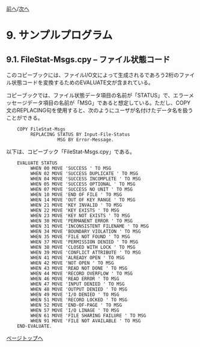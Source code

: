 <!--navi start-->
[前へ](8-3-1.md)/[次へ](9-2.md)
<!--navi end-->
# 9. サンプルプログラム

## 9.1. FileStat-Msgs.cpy – ファイル状態コード

このコピーブックには、ファイルI/O文によって生成されるであろう2桁のファイル状態コードを変換するためのEVALUATE文が含まれている。

コピーブックでは、ファイル状態データ項目の名前が「STATUS」で、エラーメッセージデータ項目の名前が「MSG」であると想定している。ただし、COPY文のREPLACING句を使用すると、次のようにユーザが名付けたデータ名を扱うことができる。

```
    COPY FileStat-Msgs
         REPLACING STATUS BY Input-File-Status
                   MSG BY Error-Message.
```

以下は、コピーブック「FileStat-Msgs.cpy」である。

```
    EVALUATE STATUS
         WHEN 00 MOVE 'SUCCESS ' TO MSG
         WHEN 02 MOVE 'SUCCESS DUPLICATE ' TO MSG
         WHEN 04 MOVE 'SUCCESS INCOMPLETE ' TO MSG
         WHEN 05 MOVE 'SUCCESS OPTIONAL ' TO MSG
         WHEN 07 MOVE 'SUCCESS NO UNIT ' TO MSG
         WHEN 10 MOVE 'END OF FILE ' TO MSG
         WHEN 14 MOVE 'OUT OF KEY RANGE ' TO MSG
         WHEN 21 MOVE 'KEY INVALID ' TO MSG
         WHEN 22 MOVE 'KEY EXISTS ' TO MSG
         WHEN 23 MOVE 'KEY NOT EXISTS ' TO MSG
         WHEN 30 MOVE 'PERMANENT ERROR ' TO MSG
         WHEN 31 MOVE 'INCONSISTENT FILENAME ' TO MSG
         WHEN 34 MOVE 'BOUNDARY VIOLATION ' TO MSG
         WHEN 35 MOVE 'FILE NOT FOUND ' TO MSG
         WHEN 37 MOVE 'PERMISSION DENIED ' TO MSG
         WHEN 38 MOVE 'CLOSED WITH LOCK ' TO MSG
         WHEN 39 MOVE 'CONFLICT ATTRIBUTE ' TO MSG
         WHEN 41 MOVE 'ALREADY OPEN ' TO MSG
         WHEN 42 MOVE 'NOT OPEN ' TO MSG
         WHEN 43 MOVE 'READ NOT DONE ' TO MSG
         WHEN 44 MOVE 'RECORD OVERFLOW ' TO MSG
         WHEN 46 MOVE 'READ ERROR ' TO MSG
         WHEN 47 MOVE 'INPUT DENIED ' TO MSG
         WHEN 48 MOVE 'OUTPUT DENIED ' TO MSG
         WHEN 49 MOVE 'I/O DENIED ' TO MSG
         WHEN 51 MOVE 'RECORD LOCKED ' TO MSG
         WHEN 52 MOVE 'END-OF-PAGE ' TO MSG
         WHEN 57 MOVE 'I/O LINAGE ' TO MSG
         WHEN 61 MOVE 'FILE SHARING FAILURE ' TO MSG
         WHEN 91 MOVE 'FILE NOT AVAILABLE ' TO MSG
    END-EVALUATE.
```

[ページトップへ](9-1.md)
